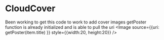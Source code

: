 # CloudCover
Been working to get this code to work to add cover images
getPoster function is already initialized and is able to pull the uri
<Image
                source={{uri: getPoster(item.title) }}
                style={{width:20, height:20}}
                />
                
